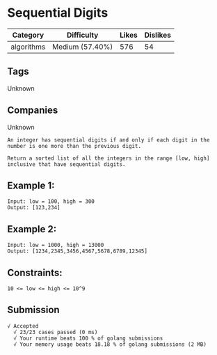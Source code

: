 # Sequential Digits

| Category   | Difficulty      | Likes | Dislikes |
| ---------- | --------------- | ----- | -------- |
| algorithms | Medium (57.40%) | 576   | 54       |

## Tags

Unknown

## Companies

Unknown

```
An integer has sequential digits if and only if each digit in the number is one more than the previous digit.

Return a sorted list of all the integers in the range [low, high] inclusive that have sequential digits.
```

## Example 1:

```
Input: low = 100, high = 300
Output: [123,234]
```

## Example 2:

```
Input: low = 1000, high = 13000
Output: [1234,2345,3456,4567,5678,6789,12345]
```

## Constraints:

```
10 <= low <= high <= 10^9
```

## Submission
```
√ Accepted
  √ 23/23 cases passed (0 ms)
  √ Your runtime beats 100 % of golang submissions
  √ Your memory usage beats 18.18 % of golang submissions (2 MB)
```